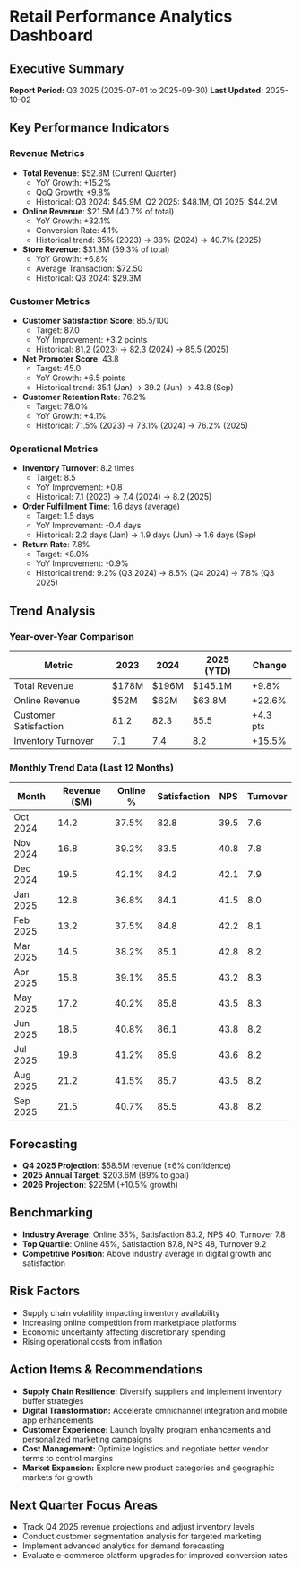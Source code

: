 # Retail Performance Analytics Dashboard

## Executive Summary
**Report Period:** Q3 2025 (2025-07-01 to 2025-09-30)
**Last Updated:** 2025-10-02

## Key Performance Indicators

### Revenue Metrics
- **Total Revenue**: $52.8M (Current Quarter)
  - YoY Growth: +15.2%
  - QoQ Growth: +9.8%
  - Historical: Q3 2024: $45.9M, Q2 2025: $48.1M, Q1 2025: $44.2M
- **Online Revenue**: $21.5M (40.7% of total)
  - YoY Growth: +32.1%
  - Conversion Rate: 4.1%
  - Historical trend: 35% (2023) → 38% (2024) → 40.7% (2025)
- **Store Revenue**: $31.3M (59.3% of total)
  - YoY Growth: +6.8%
  - Average Transaction: $72.50
  - Historical: Q3 2024: $29.3M

### Customer Metrics
- **Customer Satisfaction Score**: 85.5/100
  - Target: 87.0
  - YoY Improvement: +3.2 points
  - Historical: 81.2 (2023) → 82.3 (2024) → 85.5 (2025)
- **Net Promoter Score**: 43.8
  - Target: 45.0
  - YoY Growth: +6.5 points
  - Historical trend: 35.1 (Jan) → 39.2 (Jun) → 43.8 (Sep)
- **Customer Retention Rate**: 76.2%
  - Target: 78.0%
  - YoY Growth: +4.1%
  - Historical: 71.5% (2023) → 73.1% (2024) → 76.2% (2025)

### Operational Metrics
- **Inventory Turnover**: 8.2 times
  - Target: 8.5
  - YoY Improvement: +0.8
  - Historical: 7.1 (2023) → 7.4 (2024) → 8.2 (2025)
- **Order Fulfillment Time**: 1.6 days (average)
  - Target: 1.5 days
  - YoY Improvement: -0.4 days
  - Historical: 2.2 days (Jan) → 1.9 days (Jun) → 1.6 days (Sep)
- **Return Rate**: 7.8%
  - Target: <8.0%
  - YoY Improvement: -0.9%
  - Historical trend: 9.2% (Q3 2024) → 8.5% (Q4 2024) → 7.8% (Q3 2025)

## Trend Analysis

### Year-over-Year Comparison
| Metric | 2023 | 2024 | 2025 (YTD) | Change |
|--------|------|------|------------|--------|
| Total Revenue | $178M | $196M | $145.1M | +9.8% |
| Online Revenue | $52M | $62M | $63.8M | +22.6% |
| Customer Satisfaction | 81.2 | 82.3 | 85.5 | +4.3 pts |
| Inventory Turnover | 7.1 | 7.4 | 8.2 | +15.5% |

### Monthly Trend Data (Last 12 Months)
| Month | Revenue ($M) | Online % | Satisfaction | NPS | Turnover |
|-------|-------------|----------|--------------|-----|----------|
| Oct 2024 | 14.2 | 37.5% | 82.8 | 39.5 | 7.6 |
| Nov 2024 | 16.8 | 39.2% | 83.5 | 40.8 | 7.8 |
| Dec 2024 | 19.5 | 42.1% | 84.2 | 42.1 | 7.9 |
| Jan 2025 | 12.8 | 36.8% | 84.1 | 41.5 | 8.0 |
| Feb 2025 | 13.2 | 37.5% | 84.8 | 42.2 | 8.1 |
| Mar 2025 | 14.5 | 38.2% | 85.1 | 42.8 | 8.2 |
| Apr 2025 | 15.8 | 39.1% | 85.5 | 43.2 | 8.3 |
| May 2025 | 17.2 | 40.2% | 85.8 | 43.5 | 8.3 |
| Jun 2025 | 18.5 | 40.8% | 86.1 | 43.8 | 8.2 |
| Jul 2025 | 19.8 | 41.2% | 85.9 | 43.6 | 8.2 |
| Aug 2025 | 21.2 | 41.5% | 85.7 | 43.5 | 8.2 |
| Sep 2025 | 21.5 | 40.7% | 85.5 | 43.8 | 8.2 |

## Forecasting
- **Q4 2025 Projection**: $58.5M revenue (±6% confidence)
- **2025 Annual Target**: $203.6M (89% to goal)
- **2026 Projection**: $225M (+10.5% growth)

## Benchmarking
- **Industry Average**: Online 35%, Satisfaction 83.2, NPS 40, Turnover 7.8
- **Top Quartile**: Online 45%, Satisfaction 87.8, NPS 48, Turnover 9.2
- **Competitive Position**: Above industry average in digital growth and satisfaction

## Risk Factors
- Supply chain volatility impacting inventory availability
- Increasing online competition from marketplace platforms
- Economic uncertainty affecting discretionary spending
- Rising operational costs from inflation

## Action Items & Recommendations
- **Supply Chain Resilience:** Diversify suppliers and implement inventory buffer strategies
- **Digital Transformation:** Accelerate omnichannel integration and mobile app enhancements
- **Customer Experience:** Launch loyalty program enhancements and personalized marketing campaigns
- **Cost Management:** Optimize logistics and negotiate better vendor terms to control margins
- **Market Expansion:** Explore new product categories and geographic markets for growth

## Next Quarter Focus Areas
- Track Q4 2025 revenue projections and adjust inventory levels
- Conduct customer segmentation analysis for targeted marketing
- Implement advanced analytics for demand forecasting
- Evaluate e-commerce platform upgrades for improved conversion rates